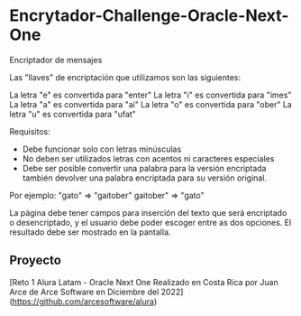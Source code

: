 # Encrytador-Challenge-Oracle-Next-One

Encriptador de mensajes

Las "llaves" de encriptación que utilizamos son las siguientes:

La letra "e" es convertida para "enter"
La letra "i" es convertida para "imes"
La letra "a" es convertida para "ai"
La letra "o" es convertida para "ober"
La letra "u" es convertida para "ufat"

Requisitos:

- Debe funcionar solo con letras minúsculas
- No deben ser utilizados letras con acentos ni caracteres especiales
- Debe ser posible convertir una palabra para la versión encriptada también devolver una palabra encriptada para su versión original.

Por ejemplo:
"gato" => "gaitober"
gaitober" => "gato"

La página debe tener campos para inserción del texto que será encriptado o desencriptado, y el usuario debe poder escoger entre as dos opciones.
El resultado debe ser mostrado en la pantalla.

## Proyecto

[Reto 1 Alura Latam - Oracle Next One Realizado en Costa Rica por Juan Arce de Arce Software en Diciembre del 2022] (https://github.com/arcesoftware/alura)
